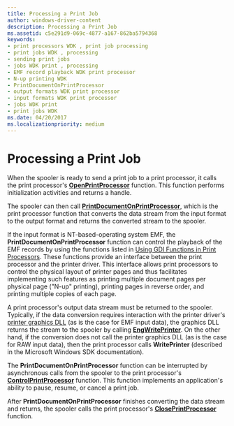 ```yaml
---
title: Processing a Print Job
author: windows-driver-content
description: Processing a Print Job
ms.assetid: c5e291d9-069c-4877-a167-862ba5794368
keywords:
- print processors WDK , print job processing
- print jobs WDK , processing
- sending print jobs
- jobs WDK print , processing
- EMF record playback WDK print processor
- N-up printing WDK
- PrintDocumentOnPrintProcessor
- output formats WDK print processor
- input formats WDK print processor
- jobs WDK print
- print jobs WDK
ms.date: 04/20/2017
ms.localizationpriority: medium
---
```


# Processing a Print Job





When the spooler is ready to send a print job to a print processor, it calls the print processor's [**OpenPrintProcessor**](https://msdn.microsoft.com/library/windows/hardware/ff559604) function. This function performs initialization activities and returns a handle.

The spooler can then call [**PrintDocumentOnPrintProcessor**](https://msdn.microsoft.com/library/windows/hardware/ff560724), which is the print processor function that converts the data stream from the input format to the output format and returns the converted stream to the spooler.

If the input format is NT-based-operating system EMF, the **PrintDocumentOnPrintProcessor** function can control the playback of the EMF records by using the functions listed in [Using GDI Functions in Print Processors](using-gdi-functions-in-print-processors.md). These functions provide an interface between the print processor and the printer driver. This interface allows print processors to control the physical layout of printer pages and thus facilitates implementing such features as printing multiple document pages per physical page ("N-up" printing), printing pages in reverse order, and printing multiple copies of each page.

A print processor's output data stream must be returned to the spooler. Typically, if the data conversion requires interaction with the printer driver's [printer graphics DLL](printer-graphics-dll.md) (as is the case for EMF input data), the graphics DLL returns the stream to the spooler by calling [**EngWritePrinter**](https://msdn.microsoft.com/library/windows/hardware/ff565467). On the other hand, if the conversion does not call the printer graphics DLL (as is the case for RAW input data), then the print processor calls **WritePrinter** (described in the Microsoft Windows SDK documentation).

The **PrintDocumentOnPrintProcessor** function can be interrupted by asynchronous calls from the spooler to the print processor's [**ControlPrintProcessor**](https://msdn.microsoft.com/library/windows/hardware/ff546352) function. This function implements an application's ability to pause, resume, or cancel a print job.

After **PrintDocumentOnPrintProcessor** finishes converting the data stream and returns, the spooler calls the print processor's [**ClosePrintProcessor**](https://msdn.microsoft.com/library/windows/hardware/ff545976) function.

 

 




